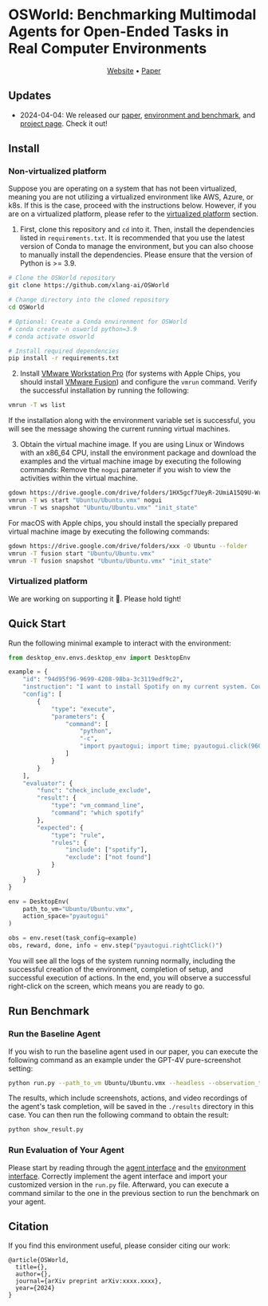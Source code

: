 # OSWorld: Benchmarking Multimodal Agents for Open-Ended Tasks in Real Computer Environments

<p align="center">
<a href="https://os-world.github.io/">Website</a> •
<a href="">Paper</a>
</p>

## Updates
- 2024-04-04: We released our [paper](), [environment and benchmark](https://github.com/xlang-ai/OSWorld), and [project page](https://os-world.github.io/). Check it out!

## Install
### Non-virtualized platform
Suppose you are operating on a system that has not been virtualized, meaning you are not utilizing a virtualized environment like AWS, Azure, or k8s. If this is the case, proceed with the instructions below. However, if you are on a virtualized platform, please refer to the [virtualized platform](https://github.com/xlang-ai/OSWorld?tab=readme-ov-file#virtualized-platform) section.

1. First, clone this repository and `cd` into it. Then, install the dependencies listed in `requirements.txt`. It is recommended that you use the latest version of Conda to manage the environment, but you can also choose to manually install the dependencies. Please ensure that the version of Python is >= 3.9.
```bash
# Clone the OSWorld repository
git clone https://github.com/xlang-ai/OSWorld

# Change directory into the cloned repository
cd OSWorld

# Optional: Create a Conda environment for OSWorld
# conda create -n osworld python=3.9
# conda activate osworld

# Install required dependencies
pip install -r requirements.txt
```

2. Install [VMware Workstation Pro](https://www.vmware.com/products/workstation-pro/workstation-pro-evaluation.html) (for systems with Apple Chips, you should install [VMware Fusion](https://www.vmware.com/go/getfusion)) and configure the `vmrun` command. Verify the successful installation by running the following:
```bash
vmrun -T ws list
```
If the installation along with the environment variable set is successful, you will see the message showing the current running virtual machines.

3. Obtain the virtual machine image. If you are using Linux or Windows with an x86_64 CPU, install the environment package and download the examples and the virtual machine image by executing the following commands:
Remove the `nogui` parameter if you wish to view the activities within the virtual machine.
```bash
gdown https://drive.google.com/drive/folders/1HX5gcf7UeyR-2UmiA15Q9U-Wr6E6Gio8 -O Ubuntu --folder
vmrun -T ws start "Ubuntu/Ubuntu.vmx" nogui
vmrun -T ws snapshot "Ubuntu/Ubuntu.vmx" "init_state"
```

For macOS with Apple chips, you should install the specially prepared virtual machine image by executing the following commands:
```bash
gdown https://drive.google.com/drive/folders/xxx -O Ubuntu --folder
vmrun -T fusion start "Ubuntu/Ubuntu.vmx"
vmrun -T fusion snapshot "Ubuntu/Ubuntu.vmx" "init_state"
```

### Virtualized platform
We are working on supporting it 👷. Please hold tight!

## Quick Start
Run the following minimal example to interact with the environment:
```python
from desktop_env.envs.desktop_env import DesktopEnv

example = {
    "id": "94d95f96-9699-4208-98ba-3c3119edf9c2",
    "instruction": "I want to install Spotify on my current system. Could you please help me?",
    "config": [
        {
            "type": "execute",
            "parameters": {
                "command": [
                    "python",
                    "-c",
                    "import pyautogui; import time; pyautogui.click(960, 540); time.sleep(0.5);"
                ]
            }
        }
    ],
    "evaluator": {
        "func": "check_include_exclude",
        "result": {
            "type": "vm_command_line",
            "command": "which spotify"
        },
        "expected": {
            "type": "rule",
            "rules": {
                "include": ["spotify"],
                "exclude": ["not found"]
            }
        }
    }
}

env = DesktopEnv(
    path_to_vm="Ubuntu/Ubuntu.vmx",
    action_space="pyautogui"
)

obs = env.reset(task_config=example)
obs, reward, done, info = env.step("pyautogui.rightClick()")
```
You will see all the logs of the system running normally, including the successful creation of the environment, completion of setup, and successful execution of actions. In the end, you will observe a successful right-click on the screen, which means you are ready to go.

## Run Benchmark
### Run the Baseline Agent
If you wish to run the baseline agent used in our paper, you can execute the following command as an example under the GPT-4V pure-screenshot setting:
```bash
python run.py --path_to_vm Ubuntu/Ubuntu.vmx --headless --observation_type screenshot --model gpt-4-vision-preview --result_dir ./results
```
The results, which include screenshots, actions, and video recordings of the agent's task completion, will be saved in the `./results` directory in this case. You can then run the following command to obtain the result:
```bash
python show_result.py
```

### Run Evaluation of Your Agent
Please start by reading through the [agent interface](https://github.com/xlang-ai/OSWorld/blob/main/mm_agents/README.md) and the [environment interface](https://github.com/xlang-ai/OSWorld/blob/main/desktop_env/README.md).
Correctly implement the agent interface and import your customized version in the `run.py` file.
Afterward, you can execute a command similar to the one in the previous section to run the benchmark on your agent.

## Citation
If you find this environment useful, please consider citing our work:
```
@article{OSWorld,
  title={},
  author={},
  journal={arXiv preprint arXiv:xxxx.xxxx},
  year={2024}
}
```
